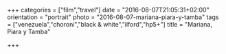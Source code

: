 +++
categories = ["film","travel"]
date = "2016-08-07T21:05:31+02:00"
orientation = "portrait"
photo = "2016-08-07-mariana-piara-y-tamba"
tags = ["venezuela","choroní","black & white","ilford","hp5+"]
title = "Mariana, Piara y Tamba"

+++
